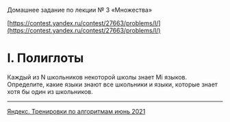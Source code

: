 Домашнее задание по лекции № 3 «Множества»

[https://contest.yandex.ru/contest/27663/problems/I/](https://contest.yandex.ru/contest/27663/problems/I/)

# I. Полиглоты

Каждый из N школьников некоторой школы знает Mi языков. Определите, какие языки знают все школьники и языки, которые знает хотя бы один из школьников.

---

[Яндекс. Тренировки по алгоритмам июнь 2021](https://yandex.ru/yaintern/algorithm-training_1)
